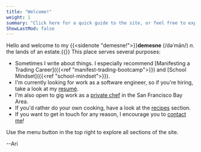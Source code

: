 ```yaml
---
title: "Welcome!"
weight: 1
summary: "Click here for a quick guide to the site, or feel free to explore on your own."
ShowLastMod: false
---
```


Hello and welcome to my {{<sidenote "demesne!">}}<b>demesne</b> (/dəˈmān/) <i>n.</i> the lands of an estate.{{</sidenote>}} This place serves several purposes:
- Sometimes I write about things. I especially recommend [Manifesting a Trading Career]({{<ref "manifest-trading-bootcamp">}}) and [School Mindset]({{<ref "school-mindset">}}).
- I'm currently looking for work as a software engineer, so if you're hiring, take a look at my [resumé](/resume).
- I'm also open to gig work as a [private chef](https://aricooks.com) in the San Francisco Bay Area.
- If you'd rather do your own cooking, have a look at the [recipes](/recipes) section.
- If you want to get in touch for any reason, I encourage you to [contact me](/contact)!

Use the menu button in the top right to explore all sections of the site.

--Ari